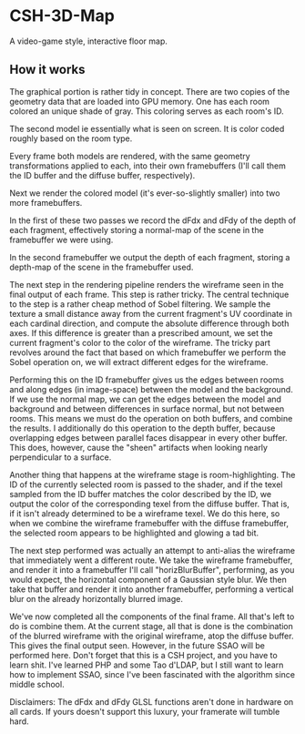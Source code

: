 CSH-3D-Map
==========

A video-game style, interactive floor map.

How it works
------------

The graphical portion is rather tidy in concept. There are two copies of the geometry data that are loaded 
into GPU memory. One has each room colored an unique shade of gray. This coloring serves as each room's ID.

The second model ie essentially what is seen on screen. It is color coded roughly based on the room type.

Every frame both models are rendered, with the same geometry transformations applied to each, into their 
own framebuffers (I'll call them the ID buffer and the diffuse buffer, respectively).

Next we render the colored model (it's ever-so-slightly smaller) into two more framebuffers. 

In the first of these two passes we record the dFdx and dFdy of the depth of each fragment, effectively 
storing a normal-map of the scene in the framebuffer we were using.

In the second framebuffer we output the depth of each fragment, storing a depth-map of the scene in the 
framebuffer used.

The next step in the rendering pipeline renders the wireframe seen in the final output of each frame. This
step is rather tricky. The central technique to the step is a rather cheap method of Sobel filtering. We sample the 
texture a small distance away from the current fragment's UV coordinate in each cardinal direction, and 
compute the absolute difference through both axes. If this difference is greater than a prescribed amount,
we set the current fragment's color to the color of the wireframe. The tricky part revolves around the fact
that based on which framebuffer we perform the Sobel operation on, we will extract different edges for the
wireframe.

Performing this on the ID framebuffer gives us the edges between rooms and along edges (in image-space)
between the model and the background. If we use the normal map, we can get the edges between the model and
background and between differences in surface normal, but not between rooms. This means we must do the operation
on both buffers, and combine the results. I additionally do this operation to the depth buffer, because overlapping
edges between parallel faces disappear in every other buffer. This does, however, cause the "sheen" artifacts
when looking nearly perpendicular to a surface.

Another thing that happens at the wireframe stage is room-highlighting. The ID of the currently selected room
is passed to the shader, and if the texel sampled from the ID buffer matches the color described by the ID, we
output the color of the corresponding texel from the diffuse buffer. That is, if it isn't already determined
to be a wireframe texel. We do this here, so when we combine the wireframe framebuffer with the diffuse framebuffer,
the selected room appears to be highlighted and glowing a tad bit.

The next step performed was actually an attempt to anti-alias the wireframe that immediately went a different route.
We take the wireframe framebuffer, and render it into a framebuffer I'll call "horizBlurBuffer", performing,
as you would expect, the horizontal component of a Gaussian style blur. We then take that buffer and render
it into another framebuffer, performing a vertical blur on the already horizontally blurred image.

We've now completed all the components of the final frame. All that's left to do is combine them. At the current stage,
all that is done is the combination of the blurred wireframe with the original wireframe, atop the diffuse buffer.
This gives the final output seen. However, in the future SSAO will be performed here. Don't forget that this is
a CSH project, and you have to learn shit. I've learned PHP and some Tao d'LDAP, but I still want to learn how
to implement SSAO, since I've been fascinated with the algorithm since middle school.

Disclaimers: The dFdx and dFdy GLSL functions aren't done in hardware on all cards. If yours doesn't support this luxury,
your framerate will tumble hard.
